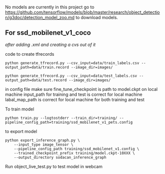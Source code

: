 No models are currently in this project go to https://github.com/tensorflow/models/blob/master/research/object_detection/g3doc/detection_model_zoo.md 
to download models.

## For ssd_mobilenet_v1_coco 
*after adding .xml and creating a cvs out of it*

code to create tfrecords
```
python generate_tfrecord.py --csv_input=data/train_labels.csv --output_path=data/train.record --image_dir=images/

python generate_tfrecord.py --csv_input=data/test_labels.csv --output_path=data/test.record --image_dir=images/
```

in config file make sure 
fine_tune_checkpoint is path to model.ckpt on local machine
input_path for training and test is correct for local machine 
labal_map_path is correct for local machine for both training and test 

To train model
```
python train.py --logtostderr --train_dir=training/ --pipeline_config_path=training/ssd_mobilenet_v1_pets.config
```

to export model

```
python export_inference_graph.py \
    --input_type image_tensor \
    --pipeline_config_path training/ssd_mobilenet_v1.config \
    --trained_checkpoint_prefix training/model.ckpt-10XXX \ 
    --output_directory sodacan_inference_graph
```

Run object_live_test.py to test model in webcam 

